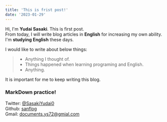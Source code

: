```yaml
---
title: 'This is frist post!'
date: '2023-01-29'
---
```


Hi, I'm **Yudai Sasaki**. This is first post.  
From today, I will write blog articles in **English** for increasing my own ability. I'm **studying English** these days. 

I would like to write about below things:

> - Anything I thought of.
> - Things happened when learning programing and English.
> - Anything.

It is important for me to keep writing this blog.

### MarkDown practice!

Twitter: [@SasakiYudai0](https://twitter.com/SasakiYudai0)  
Github: [sanflog][1]  
Gmail: <documents.ys72@gmial.com>  

[1]: <https://github.com/sanflog/>
